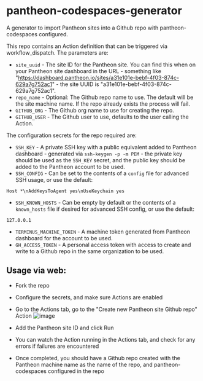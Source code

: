 # pantheon-codespaces-generator
A generator to import Pantheon sites into a Github repo with pantheon-codespaces configured.

This repo contains an Action definition that can be triggered via workflow_dispatch. The parameters are:
- `site_uuid` - The site ID for the Pantheon site. You can find this when on your Pantheon site dashboard in the URL - something like "https://dashboard.pantheon.io/sites/a31e101e-bebf-4f03-874c-629a7g752ac1" - the site UUID is "a31e101e-bebf-4f03-874c-629a7g752ac1".
- `repo_name` - Optional: The Github repo name to use. The default will be the site machine name. If the repo already exists the process will fail.
- `GITHUB_ORG` - The Github org name to use for creating the repo.
- `GITHUB_USER` - The Github user to use, defaults to the user calling the Action.

The configuration secrets for the repo required are:
- `SSH_KEY` - A private SSH key with a public equivalent added to Pantheon dashboard - generated via `ssh-keygen -p -m PEM` - the private key should be used as the `SSH_KEY` secret, and the public key should be added to the Pantheon account to be used.
- `SSH_CONFIG` - Can be set to the contents of a `config` file for advanced SSH usage, or use the default:
```
Host *\nAddKeysToAgent yes\nUseKeychain yes
```
- `SSH_KNOWN_HOSTS` - Can be empty by default or the contents of a `known_hosts` file if desired for advanced SSH config, or use the default:
```
127.0.0.1
```
- `TERMINUS_MACHINE_TOKEN` - A machine token generated from Pantheon dashboard for the account to be used.
- `GH_ACCESS_TOKEN` - A personal access token with access to create and write to a Github repo in the same organization to be used.

## Usage via web:
- Fork the repo
- Configure the secrets, and make sure Actions are enabled
- Go to the Actions tab, go to the "Create new Pantheon site Github repo" Action
 ![image](https://user-images.githubusercontent.com/6699959/138955981-fc224d03-d91e-43c4-9e37-eee64546bd51.png)

- Add the Pantheon site ID and click Run
- You can watch the Action running in the Actions tab, and check for any errors if failures are encountered
- Once completed, you should have a Github repo created with the Pantheon machine name as the name of the repo, and pantheon-codespaces configured in the repo
